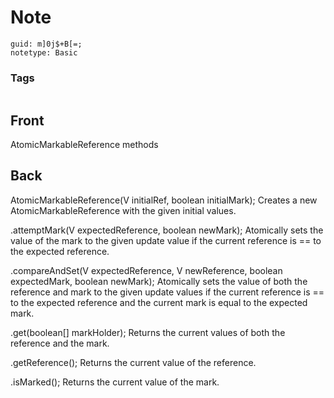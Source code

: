 # Note
```
guid: m]0j$+B[=;
notetype: Basic
```

### Tags
```
```

## Front
AtomicMarkableReference methods

## Back
AtomicMarkableReference(V initialRef, boolean initialMark); Creates a new AtomicMarkableReference with the given initial values.

.attemptMark(V expectedReference, boolean newMark); Atomically sets the value of the mark to the given update value if the current reference is == to the expected reference.

.compareAndSet(V expectedReference, V newReference, boolean expectedMark, boolean newMark); Atomically sets the value of both the reference and mark to the given update values if the current reference is == to the expected reference and the current mark is equal to the expected mark.

.get(boolean[] markHolder); Returns the current values of both the reference and the mark.

.getReference(); Returns the current value of the reference.

.isMarked(); Returns the current value of the mark.